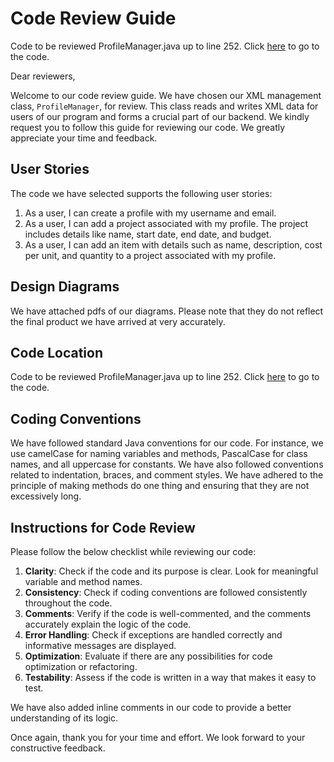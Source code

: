 # Code Review Guide

Code to be reviewed ProfileManager.java up to line 252.
Click [here](https://github.com/TCSS360VIOLET/violet/blob/main/controller/ProfileManager.java) to go to the code.

Dear reviewers, 

Welcome to our code review guide. We have chosen our XML management class, `ProfileManager`, for review. This class reads and writes XML data for users of our program and forms a crucial part of our backend. We kindly request you to follow this guide for reviewing our code. We greatly appreciate your time and feedback.

## User Stories
The code we have selected supports the following user stories:
1. As a user, I can create a profile with my username and email.
2. As a user, I can add a project associated with my profile. The project includes details like name, start date, end date, and budget.
3. As a user, I can add an item with details such as name, description, cost per unit, and quantity to a project associated with my profile.

## Design Diagrams
We have attached pdfs of our diagrams. Please note that they do not reflect the final product we have arrived at very accurately.

## Code Location
Code to be reviewed ProfileManager.java up to line 252.
Click [here](https://github.com/TCSS360VIOLET/violet/blob/main/controller/ProfileManager.java) to go to the code.

## Coding Conventions
We have followed standard Java conventions for our code. For instance, we use camelCase for naming variables and methods, PascalCase for class names, and all uppercase for constants. We have also followed conventions related to indentation, braces, and comment styles. We have adhered to the principle of making methods do one thing and ensuring that they are not excessively long.

## Instructions for Code Review
Please follow the below checklist while reviewing our code:

1. **Clarity**: Check if the code and its purpose is clear. Look for meaningful variable and method names.
2. **Consistency**: Check if coding conventions are followed consistently throughout the code.
3. **Comments**: Verify if the code is well-commented, and the comments accurately explain the logic of the code.
4. **Error Handling**: Check if exceptions are handled correctly and informative messages are displayed.
5. **Optimization**: Evaluate if there are any possibilities for code optimization or refactoring.
6. **Testability**: Assess if the code is written in a way that makes it easy to test.

We have also added inline comments in our code to provide a better understanding of its logic.

Once again, thank you for your time and effort. We look forward to your constructive feedback.